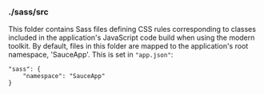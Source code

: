 ### ./sass/src

This folder contains Sass files defining CSS rules corresponding to classes
included in the application's JavaScript code build when using the modern toolkit.
By default, files in this folder are mapped to the application's root namespace, 'SauceApp'.
This is set in `"app.json"`:

    "sass": {
        "namespace": "SauceApp"
    }